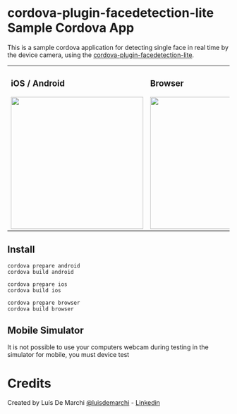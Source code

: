 cordova-plugin-facedetection-lite Sample Cordova App
=======================

This is a sample cordova application for detecting single face in real time by the device camera, using the <a href="https://github.com/luisdemarchi/cordova-plugin-facedetection-lite">cordova-plugin-facedetection-lite</a>.

<table>
<tr>
<td>
<h3>iOS / Android</h3>
<img src="https://github.com/luisdemarchi/cordova-plugin-facedetection-lite/raw/a3dd61fa8f7de022b165accaa12d788758698ba3/images/demo-ios.gif"  height="300">
</td>
<td>
<h3>Browser</h3>
<img src="https://github.com/luisdemarchi/cordova-plugin-facedetection-lite/raw/a3dd61fa8f7de022b165accaa12d788758698ba3/images/demo-browser.gif" height="300">
</td>
</tr>
</table>

## Install
```
cordova prepare android
cordova build android

cordova prepare ios
cordova build ios

cordova prepare browser
cordova build browser
```

## Mobile Simulator

It is not possible to use your computers webcam during testing in the simulator for mobile, you must device test

# Credits

Created by Luís De Marchi [@luisdemarchi](https://github.com/luisdemarchi) - [Linkedin](https://www.linkedin.com/in/luis5/)